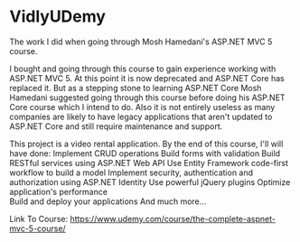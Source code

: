 # VidlyUDemy

The work I did when going through Mosh Hamedani's ASP.NET MVC 5 course.

I bought and going through this course to gain experience working with ASP.NET MVC 5. At this point it is now deprecated and ASP.NET Core has replaced it. But as a stepping stone to learning ASP.NET Core Mosh Hamedani suggested going through this course before doing his ASP.NET Core course which I intend to do. Also it is not entirely useless as many companies are likely to have legacy applications that aren't updated to ASP.NET Core and still require maintenance and support.

This project is a video rental application. By the end of this course, I'll will have done: 
    Implement CRUD operations
    Build forms with validation 
    Build RESTful services using ASP.NET Web API
    Use Entity Framework code-first workflow to build a model 
    Implement security, authentication and authorization using ASP.NET Identity
    Use powerful jQuery plugins
    Optimize application's performance  
    Build and deploy your applications 
    And much more...

Link To Course: https://www.udemy.com/course/the-complete-aspnet-mvc-5-course/
